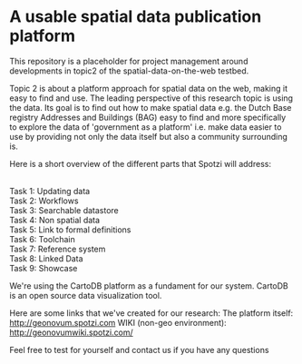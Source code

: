 # A usable spatial data publication platform
This repository is a placeholder for project management around developments in topic2 of the spatial-data-on-the-web testbed.

Topic 2 is about a platform approach for spatial data on the web, making it easy to find and use. The leading perspective of this research topic is using the data.
Its goal is to find out how to make spatial data e.g. the Dutch Base registry Addresses and Buildings (BAG) easy to find and more specifically to explore the data 
of 'government as a platform' i.e. make data easier to use by providing not only the data itself but also a community surrounding is.

Here is a short overview of the different parts that Spotzi will address:

<br>Task 1: Updating data
<br>Task 2: Workflows
<br>Task 3: Searchable datastore
<br>Task 4: Non spatial data
<br>Task 5: Link to formal definitions
<br>Task 6: Toolchain
<br>Task 7: Reference system
<br>Task 8: Linked Data
<br>Task 9: Showcase


We're using the CartoDB platform as a fundament for our system. 
CartoDB is an open source data visualization tool.


Here are some links that we've created for our research:
The platform itself:        http://geonovum.spotzi.com
WIKI (non-geo environment): http://geonovumwiki.spotzi.com/

Feel free to test for yourself and contact us if you have any questions

